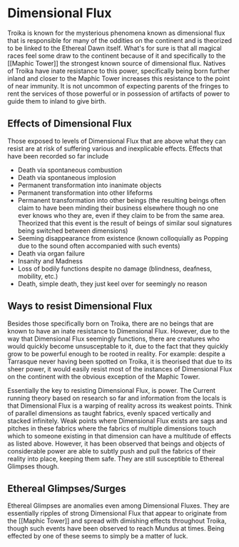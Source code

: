 # Dimensional Flux

Troika is known for the mysterious phenomena known as dimensional flux that is responsible for many of the oddities on the continent and is theorized to be linked to the Ethereal Dawn itself. What's for sure is that all magical races feel some draw to the continent because of it and specifically to the [[Maphic Tower]] the strongest known source of dimensional flux. Natives of Troika have inate resistance to this power, specifically being born further inland and closer to the Maphic Tower increases this resistance to the point of near immunity. It is not uncommon of expecting parents of the fringes to rent the services of those powerful or in possession of artifacts of power to guide them to inland to give birth.

## Effects of Dimensional Flux 
Those exposed to levels of Dimensional Flux that are above what they can resist are at risk of suffering various and inexplicable effects. Effects that have been recorded so far include
* Death via spontaneous combustion
* Death via spontaneous implosion
* Permanent transformation into inanimate objects
* Permanent transformation into other lifeforms
* Permanent transformation into other beings (the resulting beings often claim to have been minding their business elsewhere though no one ever knows who they are, even if they claim to be from the same area. Theorized that this event is the result of beings of similar soul signatures being switched between dimensions)
* Seeming disappearance from existence (known colloquially as Popping due to the sound often accompanied with such events)
* Death via organ failure
* Insanity and Madness
* Loss of bodily functions despite no damage (blindness, deafness, mobility, etc.)
* Death, simple death, they just keel over for seemingly no reason

## Ways to resist Dimensional Flux
Besides those specifically born on Troika, there are no beings that are known to have an inate resistance to Dimensional Flux. However, due to the way that Dimensional Flux seemingly functions, there are creatures who would quickly become unsusceptable to it, due to the fact that they quickly grow to be powerful enough to be rooted in reality. For example: despite a Tarrasque never having been spotted on Troika, it is theorised that due to its sheer power, it would easily resist most of the instances of Dimensional Flux on the continent with the obvious exception of the Maphic Tower.

Essentially the key to resisting Dimensional Flux, is power. The Current running theory based on research so far and information from the locals is that Dimensional Flux is a warping of reality across its weakest points. Think of parallel dimensions as taught fabrics, evenly spaced vertically and stacked infinitely. Weak points where Dimensional Flux exists are sags and pitches in these fabrics where the fabrics of multiple dimensions touch which to someone existing in that dimension can have a multitude of effects as listed above. However, it has been observed that beings and objects of considerable power are able to subtly push and pull the fabrics of their reality into place, keeping them safe. They are still susceptible to Ethereal Glimpses though.

## Ethereal Glimpses/Surges 
Ethereal Glimpses are anomalies even among Dimensional Fluxes. They are essentially ripples of strong Dimensional Flux that appear to originate from the [[Maphic Tower]] and spread with dimishing effects throughout Troika, though such events have been observed to reach Mundus at times. Being effected by one of these seems to simply be a matter of luck.
